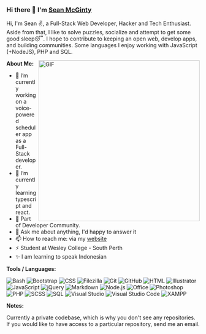 ### Hi there 👋 I'm [Sean McGinty](https://seanmcginty.space/)

<!-- **s3ansh33p/s3ansh33p** is a ✨ _special_ ✨ repository because its `README.md` (this file) appears on your GitHub profile. -->

Hi, I'm Sean ✌️, a Full-Stack Web Developer, Hacker and Tech Enthusiast. Aside from that, I like to solve puzzles, socialize and attempt to get some good sleep😴. I hope to contribute to keeping an open web, develop apps, and building communities. Some languages I enjoy working with JavaScript (+NodeJS), PHP and SQL.

<img align="right" width=420px alt="GIF" src="https://media.giphy.com/media/3ohhwNqFMnb7wZgNnq/giphy.gif" />

**About Me:**

- 🔭 I’m currently working on a voice-powered scheduler app as a Full-Stack developer.
- 🌱 I’m currently learning typescript and react.
- 👯 Part of Developer Community.
- 💬 Ask me about anything, I'd happy to answer it
- 📫 How to reach me: via my [website](https://seanmcginty.space/)
- ⚡ Student at Wesley College - South Perth
- ✨ I am learning to speak Indonesian

**Tools / Languages:**

![Bash](https://img.shields.io/badge/-Bash-05122A?style=flat&logo=gnu-bash&logoColor=4EAA25)
![Bootstrap](https://img.shields.io/badge/-Bootstrap-05122A?style=flat&logo=bootstrap&logoColor=563D7C)
![CSS](https://img.shields.io/badge/-CSS-05122A?style=flat&logo=CSS3&logoColor=1572B6)
![Filezilla](https://img.shields.io/badge/-Filezilla-05122A?style=flat&logo=filezilla&logoColor=BF0000)
![Git](https://img.shields.io/badge/-Git-05122A?style=flat&logo=git)
![GitHub](https://img.shields.io/badge/-GitHub-05122A?style=flat&logo=github)
![HTML](https://img.shields.io/badge/-HTML-05122A?style=flat&logo=HTML5)
![Illustrator](https://img.shields.io/badge/-Illustrator-05122A?style=flat&logo=adobe-illustrator)
![JavaScript](https://img.shields.io/badge/-JavaScript-05122A?style=flat&logo=javascript)
![jQuery](https://img.shields.io/badge/-jQuery-05122A?style=flat&logo=jquery&logoColor=0769AD)
![Markdown](https://img.shields.io/badge/-Markdown-05122A?style=flat&logo=markdown)
![Node.js](https://img.shields.io/badge/-Node.js-05122A?style=flat&logo=node.js)
![Office](https://img.shields.io/badge/-Office-05122A?style=flat&logo=microsoft-office&logoColor=D83B01)
![Photoshop](https://img.shields.io/badge/-Photoshop-05122A?style=flat&logo=adobe-photoshop)
![PHP](https://img.shields.io/badge/-PHP-05122A?style=flat&logo=php&logoColor=777BB4)
![SCSS](https://img.shields.io/badge/-SCSS-05122A?style=flat&logo=sass&logoColor=CC6699)
![SQL](https://img.shields.io/badge/-SQL-05122A?style=flat&logo=mysql&logoColor=4479A1)
![Visual Studio](https://img.shields.io/badge/-Visual%20Studio-05122A?style=flat&logo=visual-studio&logoColor=5C2D91)
![Visual Studio Code](https://img.shields.io/badge/-Visual%20Studio%20Code-05122A?style=flat&logo=visual-studio-code&logoColor=007ACC)
![XAMPP](https://img.shields.io/badge/-XAMPP-05122A?style=flat&logo=xampp&logoColor=FB7A24)

**Notes:**

Currently a private codebase, which is why you don't see any repositories.
If you would like to have access to a particular repository, send me an email.
